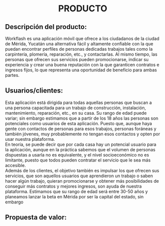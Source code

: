 ﻿<center><h1>PRODUCTO</h1></center>

## Descripción del producto:
Workflash es una aplicación móvil que ofrece a los ciudadanos de la ciudad de Mérida, Yucatán una alternativa fácil y altamente confiable con la que puedan encontrar perfiles de personas dedicadas trabajos tales como la carpintería, plomería, reparación, etc., y contactarlas. Al mismo tiempo, las personas que ofrecen sus servicios pueden promocionarse, indicar su experiencia y crear una buena reputación con la que garanticen contratos e ingresos fijos, lo que representa una oportunidad de beneficio para ambas partes.

## Usuarios/clientes:
Esta aplicación está dirigida para todas aquellas personas que buscan a una persona capacitada para un trabajo de construcción, instalación, mantenimiento, reparación, etc., en su casa. Su rango de edad puede variar; sin embargo estimamos que a partir de los 18 años las personas son potenciales como usuarios de esta aplicación. Puesto que, aunque haya gente con contactos de personas para esos trabajos, personas foráneas y también jóvenes, muy probablemente no tengan esos contactos y opten por usar nuestra plataforma.
<br>
En teoría, se puede decir que por cada casa hay un potencial usuario para la aplicación, aunque en la práctica sabemos que el volumen de personas dispuestas a usarla no es equivalente, y el nivel socioeconómico no es limitante, puesto que todos pueden contratar el servicio que le sea más accesible.
<br>
Además de los clientes, el objetivo también es impulsar los que ofrecen sus servicios, que son aquellos usuarios que aprendieron un trabajo o saben hacer algún trabajo, quieran promocionarse y obtener más posibilidades de conseguir más contratos y mejores ingresos, son ayuda de nuestra plataforma. Estimamos que su rango de edad será entre 30-50 años y planeamos lanzar la beta en Mérida por ser la capital del estado, sin embargo 


## Propuesta de valor:


<!--stackedit_data:
eyJoaXN0b3J5IjpbLTMxNjQ0MzYxOSw1ODk4NDg1NzQsLTE0NT
UxODk0MzQsLTE3NDMxODY0NDYsMTA5MzIwMTg4MywxNTk3MzE3
NTUxLDIwMzAyMzI0MDVdfQ==
-->